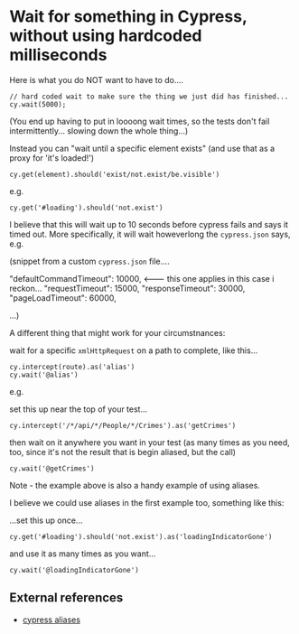 # Wait for something in Cypress, without using hardcoded milliseconds

Here is what you do NOT want to have to do....


	// hard coded wait to make sure the thing we just did has finished...
	cy.wait(5000); 

(You end up having to put in loooong wait times, so the tests don't fail intermittently... slowing down the whole thing...)

Instead you can "wait until a specific element exists" (and use that as a proxy for 'it's loaded!')


	cy.get(element).should('exist/not.exist/be.visible')

e.g.

	cy.get('#loading').should('not.exist')


I believe that this will wait up to 10 seconds before cypress fails and says it timed out. More specifically, it will wait howeverlong the `cypress.json` says, e.g.


(snippet from a custom `cypress.json` file....

  "defaultCommandTimeout": 10000,  <--- this one applies in this case i reckon...
  "requestTimeout": 15000,
  "responseTimeout": 30000,
  "pageLoadTimeout": 60000,


...)


A different thing that might work for your circumstnances:

wait for a specific `xmlHttpRequest` on a path to complete, like this...


	cy.intercept(route).as('alias')
	cy.wait('@alias')

e.g.

set this up near the top of your test...

	cy.intercept('/*/api/*/People/*/Crimes').as('getCrimes')

then wait on it anywhere you want in your test (as many times as you need, too, since it's not the result that is begin aliased, but the call)

	cy.wait('@getCrimes')


Note - the example above is also a handy example of using aliases.


I believe we could use aliases in the first example too, something like this:

...set this up once...

	cy.get('#loading').should('not.exist').as('loadingIndicatorGone')

and use it as many times as you want...

	cy.wait('@loadingIndicatorGone')


## External references


- [cypress aliases](https://docs.cypress.io/guides/core-concepts/variables-and-aliases#Aliases)